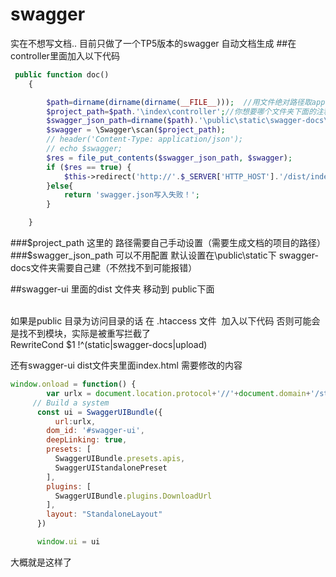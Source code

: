 # swagger

实在不想写文档..
目前只做了一个TP5版本的swagger 自动文档生成
##在controller里面加入以下代码

```php
 public function doc()
    {

        $path=dirname(dirname(dirname(__FILE__)));  //用文件绝对路径取application路径
        $project_path=$path.'\index\controller';//你想要哪个文件夹下面的注释生成对应的API文档
        $swagger_json_path=dirname($path).'\public\static\swagger-docs\swagger.json';//需要生成swagger.json的路径
        $swagger = \Swagger\scan($project_path);
        // header('Content-Type: application/json');
        // echo $swagger;
        $res = file_put_contents($swagger_json_path, $swagger);
        if ($res == true) {
            $this->redirect('http://'.$_SERVER['HTTP_HOST'].'/dist/index.html');//swagger-ui放在public下面的这个路径里面了
        }else{
            return 'swagger.json写入失败！';
        }

    }
```
###$project_path 这里的 路径需要自己手动设置（需要生成文档的项目的路径）
###$swagger_json_path 可以不用配置 默认设置在\public\static下 swagger-docs文件夹需要自己建（不然找不到可能报错）

##swagger-ui 里面的dist 文件夹 移动到 public下面

<br>
如果是public 目录为访问目录的话 在
.htaccess 文件  加入以下代码 否则可能会是找不到模块，实际是被重写拦截了 
<br>
RewriteCond $1 !^(static|swagger-docs|upload)
<br>

还有swagger-ui dist文件夹里面index.html 需要修改的内容
```javascript
window.onload = function() {
        var urlx = document.location.protocol+'//'+document.domain+'/static/swagger-docs/swagger.json';
     // Build a system
      const ui = SwaggerUIBundle({
          url:urlx,
        dom_id: '#swagger-ui',
        deepLinking: true,
        presets: [
          SwaggerUIBundle.presets.apis,
          SwaggerUIStandalonePreset
        ],
        plugins: [
          SwaggerUIBundle.plugins.DownloadUrl
        ],
        layout: "StandaloneLayout"
      })

      window.ui = ui
```

大概就是这样了

